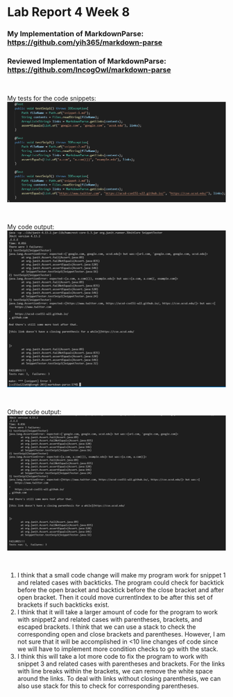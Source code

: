 # Lab Report 4 Week 8

### My Implementation of MarkdownParse: https://github.com/yih365/markdown-parse
### Reviewed Implementation of MarkdownParse: https://github.com/IncogOwl/markdown-parse  
   
<br>

My tests for the code snippets:
![image](Lab4Images/tests.png)

<br>

My code output:
![image](Lab4Images/mysnippets.png)

<br>

Other code output:
![image](Lab4Images/othersnippets.png)

<br>

1. I think that a small code change will make my program work for snippet 1 and related cases with backticks. The program could check for backtick before the open bracket and backtick before the close bracket and after open bracket. Then it could move currentIndex to be after this set of brackets if such backticks exist.
2. I think that it will take a larger amount of code for the program to work with snippet2 and related cases with parentheses, brackets, and escaped brackets. I think that we can use a stack to check the corresponding open and close brackets and parentheses. However, I am not sure that it will be accomplished in <10 line changes of code since we will have to implement more condition checks to go with the stack.
3. I think this will take a lot more code to fix the program to work with snippet 3 and related cases with parentheses and brackets. For the links with line breaks within the brackets, we can remove the white space around the links. To deal with links without closing parenthesis, we can also use stack for this to check for corresponding parentheses. 